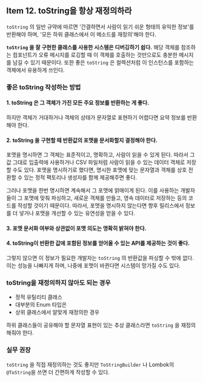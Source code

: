 ## Item 12. toString을 항상 재정의하라

`toString` 의 일반 규약에 따르면 '간결하면서 사람이 읽기 쉬운 형태의 유익한 정보'를 반환해야 하며, '모든 하위 클래스에서 이 메소드를 재정의'해야 한다.

**`toString` 을 잘 구현한 클래스를 사용한 시스템은 디버깅하기 쉽다.** 해당 객체를 참조하는 컴포넌트가 오류 메시지를 로깅할 때 이 객체를 호출하는 것만으로도 충분한 메시지를 남길 수 있기 때문이다. 또한 좋은 `toString` 은 컬렉션처럼 이 인스턴스를 포함하는 객체에서 유용하게 쓰인다.



### 좋은 toString 작성하는 방법

#### 1. toString 은 그 객체가 가진 모든 주요 정보를 반환하는 게 좋다.

하지만 객체가 거대하거나 객체의 상태가 문자열로 표현하기 어렵다면 요약 정보를 반환해야 한다.



#### 2. toString 을 구현할 때 반환값의 포맷을 문서화할지 결정해야 한다.

포맷을 명시하면 그 객체는 표준적이고, 명확하고, 사람이 읽을 수 있게 된다. 따라서 그 값 그대로 입출력에 사용하거나 CSV 파일처럼 사람이 읽을 수 있는 데이터 객체로 저장할 수도 있다. 포맷을 명시하기로 했다면, 명시한 포맷에 맞는 문자열과 객체를 상호 전환할 수 있는 정적 팩토리나 생성자를 함께 제공해주면 좋다.

그러나 포맷을 한번 명시하면 계속해서 그 포맷에 얽매이게 된다. 이를 사용하는 개발자들이 그 포맷에 맞춰 파싱하고, 새로운 객체를 만들고, 영속 데이터로 저장하는 등의 코드를 작성할 것이기 때문이다. 따라서, 포맷을 명시하지 않는다면 향후 릴리스에서 정보를 더 넣거나 포맷을 개선할 수 있는 유연성을 얻을 수 있다.



#### 3. 포맷 문서화 여부와 상관없이 포맷 의도는 명확히 밝혀야 한다.



#### 4. toString이 반환한 값에 포함된 정보를 얻어올 수 있는 API를 제공하는 것이 좋다.

그렇지 않으면 이 정보가 필요한 개발자는 `toString` 의 반환값을 파싱할 수 밖에 없다. 이는 성능을 나빠지게 하며, 나중에 포맷이 바뀐다면 시스템이 망가질 수도 있다.



### toString을 재정의하지 않아도 되는 경우

* 정적 유틸리티 클래스
* 대부분의 Enum 타입은
* 상위 클래스에서 알맞게 재정의한 경우

하위 클래스들이 공유해야 할 문자열 표현이 있는 추상 클래스라면 `toString` 을 재정의해줘야 한다.



### 실무 권장

`toString` 을 직접 재정의하는 것도 좋지만 `ToStringBuilder` 나 Lombok의 `@ToString`을 쓰면 더 간편하게 작성할 수 있다.